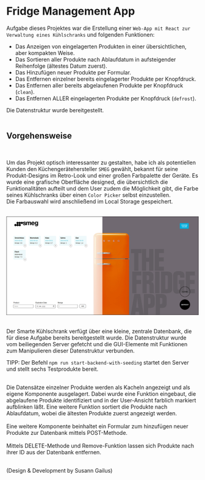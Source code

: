 # Fridge Management App

Aufgabe dieses Projektes war die Erstellung einer `Web-App mit React zur Verwaltung eines Kühlschranks` und folgenden Funktionen:

- Das Anzeigen von eingelagerten Produkten in einer übersichtlichen, aber kompakten Weise.
- Das Sortieren aller Produkte nach Ablaufdatum in aufsteigender Reihenfolge (ältestes Datum zuerst).
- Das Hinzufügen neuer Produkte per Formular.
- Das Entfernen einzelner bereits eingelagerter Produkte per Knopfdruck.
- Das Entfernen aller bereits abgelaufenen Produkte per Knopfdruck (`clean`).
- Das Entfernen ALLER eingelagerten Produkte per Knopfdruck (`defrost`).

Die Datenstruktur wurde bereitgestellt.
<br>
<br>

## Vorgehensweise

<br>

Um das Projekt optisch interessanter zu gestalten, habe ich als potentiellen Kunden den Küchengerätehersteller `SMEG` gewählt, bekannt für seine Produkt-Designs im Retro-Look und einer großen Farbpalette der Geräte. Es wurde eine grafische Oberfläche designed, die übersichtlich die Funktionalitäten aufteilt und dem User zudem die Möglichkeit gibt, die Farbe seines Kühlschranks über einen `Color Picker` selbst einzustellen.<br>
Die Farbauswahl wird anschließend im Local Storage gespeichert.
<br>
<br>

![Fridge Management App Screenshot](readme_assets/fridge_management.jpg)
<br>
<br>

Der Smarte Kühlschrank verfügt über eine kleine, zentrale Datenbank, die für diese Aufgabe bereits bereitgestellt wurde. Die Datenstruktur wurde vom beiliegenden Server gefetcht und die GUI-Elemente mit Funktionen zum Manipulieren dieser Datenstruktur verbunden.

TIPP: Der Befehl `npm run start-backend-with-seeding` startet den Server und stellt sechs Testprodukte bereit.

<br>
Die Datensätze einzelner Produkte werden als Kacheln angezeigt und als eigene Komponente ausgelagert. Dabei wurde eine Funktion eingebaut, die abgelaufene Produkte identifiziert und in der User-Ansicht farblich markiert aufblinken läßt. Eine weitere Funktion sortiert die Produkte nach Ablaufdatum, wobei die ältesten Produkte zuerst angezeigt werden.<br>
<br>
Eine weitere Komponente beinhaltet ein Formular zum hinzufügen neuer Produkte zur Datenbank mittels POST-Methode.<br>
<br>
Mittels DELETE-Methode und Remove-Funktion lassen sich Produkte nach ihrer ID aus der Datenbank entfernen.<br>
<br>

(Design & Development by Susann Gailus)
